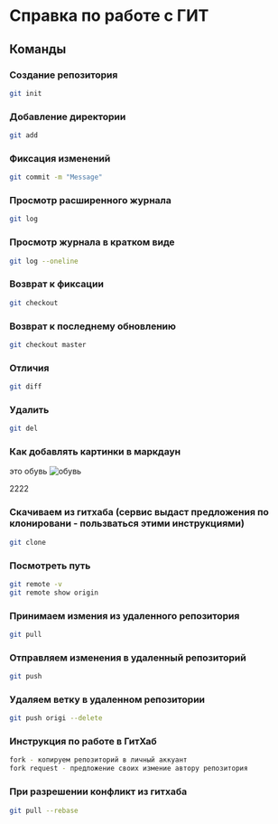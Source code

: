 # Справка по работе с ГИТ

## Команды

### Создание репозитория
```sh
git init
```

### Добавление директории
```sh
git add
```

### Фиксация изменений
```sh
git commit -m "Message"
```

### Просмотр расширенного журнала
```sh
git log
```

### Просмотр журнала в кратком виде
```sh
git log --oneline
```

### Возврат к фиксации
```sh
git checkout
```

### Возврат к последнему обновлению
```sh
git checkout master
```

### Отличия
```sh
git diff
```

### Удалить
```sh
git del
```
### Как добавлять картинки в маркдаун

это обувь ![обувь](kiton.jpg)

2222

### Скачиваем из гитхаба (сервис выдаст предложения по клонировани - пользваться этими инструкциями)
```sh
git clone
```

### Посмотреть путь
```sh
git remote -v
git remote show origin
```

### Принимаем измения из удаленного репозитория
```sh
git pull
```

### Отправляем изменения в удаленный репозиторий
```sh
git push
```

### Удаляем ветку в удаленном репозитории
```sh
git push origi --delete
```

### Инструкция по работе в ГитХаб
```sh
fork - копируем репозиторий в личный аккуант
fork request - предложение своих измение автору репозитория
```

### При разрешении конфликт из гитхаба
```sh
git pull --rebase
```